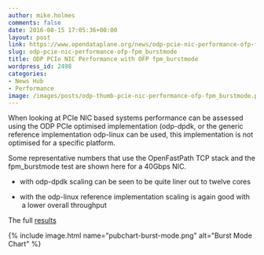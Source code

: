 ```yaml
---
author: mike.holmes
comments: false
date: 2016-08-15 17:05:36+00:00
layout: post
link: https://www.opendataplane.org/news/odp-pcie-nic-performance-ofp-fpm_burstmode/
slug: odp-pcie-nic-performance-ofp-fpm_burstmode
title: ODP PCIe NIC Performance with OFP fpm_burstmode
wordpress_id: 2498
categories:
- News Hub
- Performance
image: /images/posts/odp-thumb-pcie-nic-performance-ofp-fpm_burstmode.png
---
```


When looking at PCIe NIC based systems performance can be assessed using the ODP PCIe optimised implementation (odp-dpdk, or the generic reference implementation odp-linux can be used, this implementation is not optimised for a specific platform.

Some representative numbers that use the OpenFastPath TCP stack and the fpm_burstmode test are shown here for a 40Gbps NIC.

  * with odp-dpdk scaling can be seen to be quite liner out to twelve cores


  * with the odp-linux reference implementation scaling is again good with  a lower overall throughput


The full [results](https://docs.google.com/spreadsheets/d/12KCE7ZYow_8Qq6Rd5NQmEnc9TQ5M_PfKx3X4mghgLds/edit?usp=sharing)

{% include image.html name="pubchart-burst-mode.png" alt="Burst Mode Chart" %}

